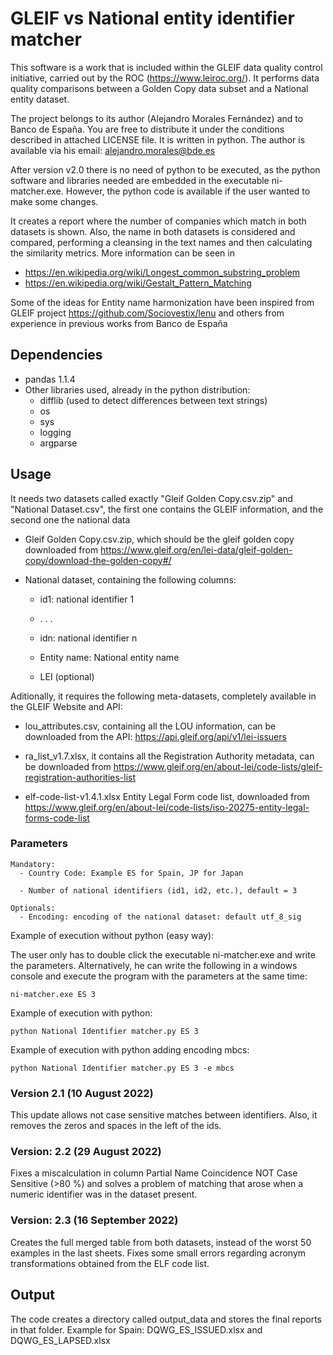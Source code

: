 
# GLEIF vs National entity identifier matcher

This software is a work that is included within the GLEIF data quality control initiative, carried out by the ROC (https://www.leiroc.org/). It performs data quality comparisons between a Golden Copy data subset and a National entity dataset.

The project belongs to its author (Alejandro Morales Fernández) and to Banco de España. You are free to distribute it under the conditions described in attached LICENSE file.
It is written in python. The author is available 
via his email: alejandro.morales@bde.es

After version v2.0 there is no need of python to be executed, as the python software and libraries needed are embedded in
the executable ni-matcher.exe. However, the python code is available if the user wanted to make some changes.

It creates a report where the number of companies which match in both datasets is shown. Also, the name in both datasets 
is considered and compared, performing a cleansing in the text names and then calculating the similarity metrics. More 
information can be seen in 	
- https://en.wikipedia.org/wiki/Longest_common_substring_problem 
- https://en.wikipedia.org/wiki/Gestalt_Pattern_Matching

Some of the ideas for Entity name harmonization have been inspired from GLEIF project https://github.com/Sociovestix/lenu and others from experience in previous works from Banco de España

## Dependencies

- pandas 1.1.4
- Other libraries used, already in the python distribution:
  - difflib (used to detect differences between text strings)
  - os
  - sys
  - logging
  - argparse
  

## Usage

It needs two datasets called exactly "Gleif Golden Copy.csv.zip" and "National Dataset.csv", the first one contains the GLEIF information, 
and the second one the national data

- Gleif Golden Copy.csv.zip, which should be the gleif golden copy downloaded from https://www.gleif.org/en/lei-data/gleif-golden-copy/download-the-golden-copy#/
 
- National dataset, containing the following 
columns:
  - id1: national identifier 1
  -
    .
    .
    .
    
  - idn: national identifier n
  - Entity name: National entity name
  - LEI (optional)

Aditionally, it requires the following meta-datasets, completely available in the
GLEIF Website and API:


- lou_attributes.csv, containing all the LOU information, can be downloaded from the API: https://api.gleif.org/api/v1/lei-issuers


- ra_list_v1.7.xlsx, it contains all the Registration Authority metadata, can be downloaded from https://www.gleif.org/en/about-lei/code-lists/gleif-registration-authorities-list

- elf-code-list-v1.4.1.xlsx Entity Legal Form code list, downloaded from https://www.gleif.org/en/about-lei/code-lists/iso-20275-entity-legal-forms-code-list

### Parameters



```
Mandatory:
  - Country Code: Example ES for Spain, JP for Japan

  - Number of national identifiers (id1, id2, etc.), default = 3

Optionals:
  - Encoding: encoding of the national dataset: default utf_8_sig

```

Example of execution without python (easy way):

The user only has to double click the executable ni-matcher.exe and write the parameters. Alternatively, he can write the 
following in a windows console and execute the program with the parameters at the same time:
```
ni-matcher.exe ES 3
```

Example of execution with python:
```
python National Identifier matcher.py ES 3
```

Example of execution with python adding encoding mbcs:
```
python National Identifier matcher.py ES 3 -e mbcs
```

### Version 2.1 (10 August 2022)

This update allows not case sensitive matches between identifiers. Also, it removes the zeros and spaces in the left of the ids.

### Version: 2.2 (29 August 2022) 
Fixes a miscalculation in column Partial Name Coincidence NOT Case Sensitive (>80  %) and solves a problem of matching that arose when a numeric identifier was in the dataset present.


### Version: 2.3 (16 September 2022) 
Creates the full merged table from both datasets, instead of the worst 50 examples in the last sheets. 
Fixes some small errors regarding acronym transformations obtained from the ELF code list.

## Output

The code creates a directory called output_data and stores the final reports in that folder. Example for Spain: DQWG_ES_ISSUED.xlsx and DQWG_ES_LAPSED.xlsx
